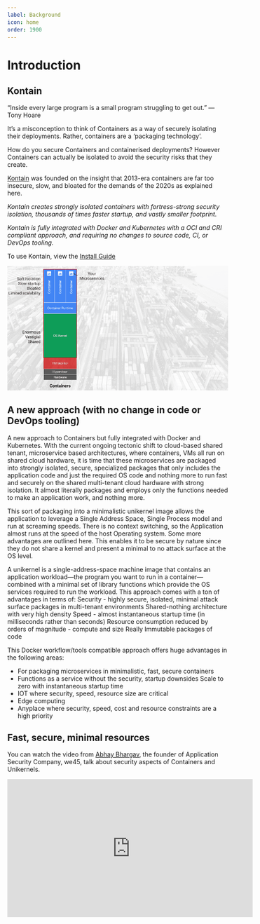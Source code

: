 ```yaml
---
label: Background
icon: home
order: 1900
---
```


# Introduction
## Kontain
“Inside every large program is a small program struggling to get out.”
— Tony Hoare


It’s a misconception to think of Containers as a way of securely isolating their deployments. Rather, containers are a ‘packaging technology’. 

How do you secure Containers and containerised deployments?
However Containers can actually be isolated to avoid the security risks that they create.

[Kontain](https://kontain.app) was founded on the insight that 2013-era containers are far too insecure, slow, and bloated for the demands of the 2020s as explained here.  

*Kontain creates strongly isolated containers with fortress-strong security isolation, thousands of times faster startup, and vastly smaller footprint.*

*Kontain is fully integrated with Docker and Kubernetes with a OCI and CRI compliant approach, and requiring no changes to source code, CI, or DevOps tooling.*

To use Kontain, view the [Install Guide](/gettingstarted/install)

<!-- ![test](images/vms-ctrs-unikernels.png) -->
![test](/images/kontain_vs_containers.gif)

## A new approach (with no change in code or DevOps tooling)
A new approach to Containers but fully integrated with Docker and Kubernetes.
With the current ongoing tectonic shift to cloud-based shared tenant, microservice based architectures, where containers, VMs all run on shared cloud hardware, it is time that these microservices are packaged into strongly isolated, secure, specialized packages that only includes the application code and just the required OS code and nothing more to run fast and securely on the shared multi-tenant cloud hardware with strong isolation.  It almost literally packages and employs only the functions needed to make an application work, and nothing more.

This sort of packaging into a minimalistic unikernel image allows the application to leverage a Single Address Space, Single Process model and  run at screaming speeds.  There is no context switching, so the Application almost runs at the speed of the host Operating system.  Some more advantages are outlined here.  This enables it to be secure by nature since they do not share a kernel and present a minimal to no attack surface at the OS level.

A unikernel is a single-address-space machine image that contains an application workload—the program you want to run in a container—combined with a minimal set of library functions which provide the OS services required to run the workload.  This approach comes with a ton of advantages in terms of:
Security - highly secure, isolated, minimal attack surface packages in multi-tenant environments
Shared-nothing architecture with very high density
Speed - almost instantaneous startup time (in milliseconds rather than seconds)
Resource consumption reduced by orders of magnitude - compute and size
Really Immutable packages of code

This Docker workflow/tools compatible approach offers huge advantages in the following areas:
* For packaging microservices in minimalistic, fast, secure containers
* Functions as a service without the security, startup downsides
Scale to zero with instantaneous startup time
* IOT where security, speed, resource size are critical
* Edge computing
* Anyplace where security, speed, cost and resource constraints are a high priority

## Fast, secure, minimal resources
You can watch the video from [Abhay Bhargav](https://www.abhaybhargav.com), the founder of Application Security Company, we45, talk about security aspects of Containers and Unikernels.

<iframe width="560" height="315" src="https://www.youtube.com/embed/V5g50QiGArc" title="YouTube video player" frameborder="0" allow="accelerometer; autoplay; clipboard-write; encrypted-media; gyroscope; picture-in-picture" allowfullscreen></iframe>
